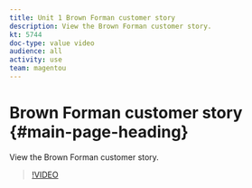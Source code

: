 ```yaml
---
title: Unit 1 Brown Forman customer story
description: View the Brown Forman customer story.
kt: 5744
doc-type: value video
audience: all
activity: use
team: magentou
---
```


# Brown Forman customer story {#main-page-heading}

View the Brown Forman customer story.

>[!VIDEO](https://video.tv.adobe.com/v/35965)
